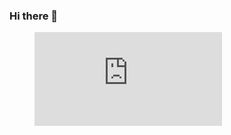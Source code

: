 ### Hi there 👋

<!--
**mastapetz/mastapetz** is a ✨ _special_ ✨ repository because its `README.md` (this file) appears on your GitHub profile.

Here are some ideas to get you started:

- 🔭 I’m currently working on ...
- 🌱 I’m currently learning ...
- 👯 I’m looking to collaborate on ...
- 🤔 I’m looking for help with ...
- 💬 Ask me about ...
- 📫 How to reach me: ...
- 😄 Pronouns: ...
- ⚡ Fun fact: ...

<a href="https://wakatime.com"><img src="https://wakatime.com/share/@f78dd70d-7695-497c-8efc-56142091062b/5c64b541-4bb7-4157-886d-45e968c152a5.png" /></a>
-->



<figure><embed src="https://wakatime.com/share/@f78dd70d-7695-497c-8efc-56142091062b/6948bd71-3493-474f-acc6-be17f0c54f05.svg"></embed></figure>
